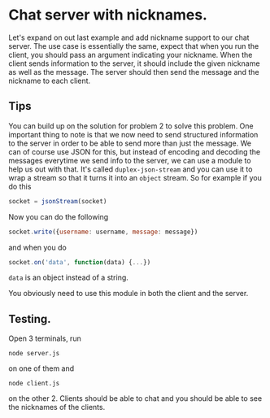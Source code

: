 # Chat server with nicknames.

Let's expand on out last example and add nickname support to our chat server. The use case is essentially the same, expect
that when you run the client, you should pass an argument indicating your nickname. When the client sends information to
the server, it should include the given nickname as well as the message. The server should then send the message and the 
nickname to each client.

## Tips

You can build up on the solution for problem 2 to solve this problem. One important thing to note is that we now need to send
structured information to the server in order to be able to send more than just the message. We can of course use JSON for
this, but instead of encoding and decoding the messages everytime we send info to the server, we can use a module to help
us out with that. It's called `duplex-json-stream` and you can use it to wrap a stream so that it turns it into an `object`
stream. So for example if you do this

```js
socket = jsonStream(socket)
```
Now you can do the following

```js
socket.write({username: username, message: message})
```

and when you do
```js
socket.on('data', function(data) {...})
```
`data` is an object instead of a string.

You obviously need to use this module in both the client and the server.

## Testing.

Open 3 terminals, run 

```
node server.js
``` 
on one of them and 
```
node client.js
```
on the other 2. Clients should be able to chat and you should be able to see the nicknames of the clients.
